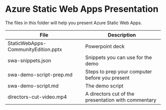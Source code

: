 # Azure Static Web Apps Presentation

The files in this folder will help you present Azure Static Web Apps.

| File                                | Description                                         |
| ----------------------------------- | --------------------------------------------------- |
| StaticWebApps-CommunityEdition.pptx | Powerpoint deck                                     |
| swa-snippets.json                   | Snippets you can use for the demo                   |
| swa-demo-script-prep.md             | Steps to prep your computer before you present      |
| swa-demo-script.md                  | The demo script                                     |
| directors-cut-video.mp4             | A directors cut of the presentation with commentary |
